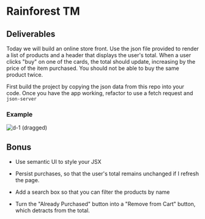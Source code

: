# Rainforest TM

## Deliverables

Today we will build an online store front. Use the json file provided to render a list of products and a header that displays the user's total. When a user clicks "buy" on one of the cards, the total should update, increasing by the price of the item purchased. You should not be able to buy the same product twice.

First build the project by copying the json data from this repo into your code. 
Once you have the app working, refactor to use a fetch request and `json-server`

### Example

![d-1 (dragged)](https://res.cloudinary.com/jmiles/image/upload/v1549022490/lab-assets/module-4/e.gif)



## Bonus

* Use semantic UI to style your JSX

* Persist purchases, so that the user's total remains unchanged if I refresh the page.

* Add a search box so that you can filter the products by name

* Turn the "Already Purchased" button into a "Remove from Cart" button, which detracts from the total.